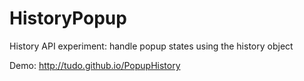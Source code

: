 # HistoryPopup
History API experiment: handle popup states using the history object

Demo: http://tudo.github.io/PopupHistory
